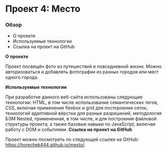 # Проект 4: Место

### Обзор

* О проекте
* Используемые технологии
* Ссылка на проект на GitHub

**О проекте**

Проект посвящён фото из путешествий и повседневной жизни. Можно авторизоваться и добавлять фотографии из разных городов или мест одного города.

**Используемые технологии**

При разработке данного веб-сайта использованы следующие технологии: HTML, в том числе использование семантических тегов, CSS, включая применение flexbox и grid для постороения сеток, технологий адаптивной вёрстки для разных разрешений, методология БЭМ Nested, примененная, в том числе, и для построения файловой структуры проекта, а также базовые навыки по JavaScript, включая работу с DOM и событиями.
**Ссылка на проект на GitHub**

Проект можно посмотреть по следующей ссылке на GitHub: https://horechek444.github.io/mesto/.